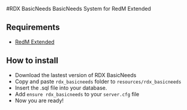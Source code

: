 #RDX BasicNeeds
BasicNeeds System for RedM Extended

## Requirements
- [RedM Extended](https://github.com/ThymonA/redm_extended)

## How to install
* Download the lastest version of RDX BasicNeeds
* Copy and paste ```rdx_basicneeds``` folder to ```resources/rdx_basicneeds```
* Insert the .sql file into your database.
* Add ```ensure rdx_basicneeds``` to your ```server.cfg``` file
* Now you are ready!